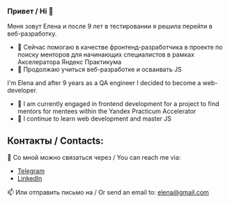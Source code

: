 ### Привет / Hi 👋

Меня зовут Елена и после 9 лет в тестировании я решила перейти в веб-разработку.

- 🔭 Сейчас помогаю в качестве фронтенд-разработчика в проекте по поиску менторов для начинающих специалистов в рамках Акселератора Яндекс Практикума
- 🌱 Продолжаю учиться веб-разработке и осваивать JS

I'm Elena and after 9 years as a QA engineer I decided to become a web-developer.
- 🔭 I am currently engaged in frontend development for a project to find mentors for mentees within the Yandex Practicum Accelerator
- 🌱 I continue to learn web development and master JS
  
## Контакты / Contacts:

🦄 Со мной можно связаться через / You can reach me via:

- [Telegram](https://t.me/)
- [LinkedIn](https://www.linkedin.com/)

📫 Или отправить письмо на / Or send an email to: [elena@gmail.com](mailto:elena@gmail.com)


<!--
**e-zotova/e-zotova** is a ✨ _special_ ✨ repository because its `README.md` (this file) appears on your GitHub profile.

Here are some ideas to get you started:

- 🔭 I’m currently working on ...
- 🌱 I’m currently learning ...
- 👯 I’m looking to collaborate on ...
- 🤔 I’m looking for help with ...
- 💬 Ask me about ...
- 📫 How to reach me: ...
- 😄 Pronouns: ...
- ⚡ Fun fact: ...

-->
